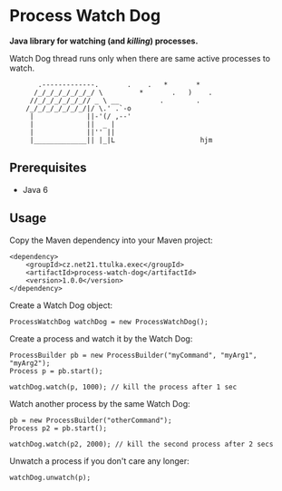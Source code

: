 # Process Watch Dog

**Java library for watching (and *killing*) processes.**

Watch Dog thread runs only when there are same active processes to watch.

```
       .-------------.       .    .   *       *   
      /_/_/_/_/_/_/_/ \         *       .   )    .
     //_/_/_/_/_/_// _ \ __          .        .   
    /_/_/_/_/_/_/_/|/ \.' .`-o                    
     |             ||-'(/ ,--'                    
     |             ||  _ |                        
     |             ||'' ||                        
     |_____________|| |_|L                     hjm
```

## Prerequisites
- Java 6

## Usage

Copy the Maven dependency into your Maven project:
```
<dependency>
    <groupId>cz.net21.ttulka.exec</groupId>
    <artifactId>process-watch-dog</artifactId>
    <version>1.0.0</version>
</dependency>
```

Create a Watch Dog object:
```
ProcessWatchDog watchDog = new ProcessWatchDog();
```

Create a process and watch it by the Watch Dog:
```
ProcessBuilder pb = new ProcessBuilder("myCommand", "myArg1", "myArg2");
Process p = pb.start();

watchDog.watch(p, 1000); // kill the process after 1 sec
```

Watch another process by the same Watch Dog:
```
pb = new ProcessBuilder("otherCommand");
Process p2 = pb.start();

watchDog.watch(p2, 2000); // kill the second process after 2 secs
```

Unwatch a process if you don't care any longer:
```
watchDog.unwatch(p);
```